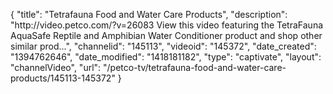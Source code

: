 {
    "title": "Tetrafauna Food and Water Care Products",
    "description": "http:\/\/video.petco.com\/?v=26083 View this video featuring the TetraFauna AquaSafe Reptile and Amphibian Water Conditioner product and shop other similar prod...",
    "channelid": "145113",
    "videoid": "145372",
    "date_created": "1394762646",
    "date_modified": "1418181182",
    "type": "captivate",
    "layout": "channelVideo",
    "url": "\/petco-tv\/tetrafauna-food-and-water-care-products\/145113-145372"
}